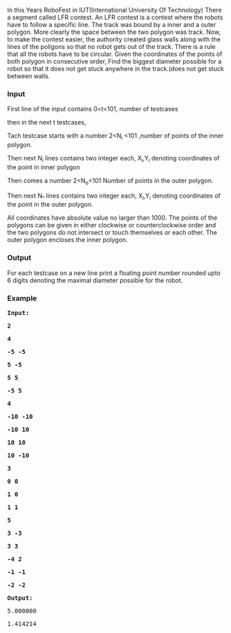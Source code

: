 <p>In this Years RoboFest in IUT(International University Of Technology) There a segment called LFR contest. An LFR contest is a contest where the robots have to follow a specific line. The track was bound by a inner and a outer polygon. More clearly the space between the two polygon was track. Now, to make the contest easier, the authority created glass walls along with the lines of the poligons so that no robot gets out of the track. There is a rule that all the robots have to be circular. Given the coordinates of the points of both polygon in consecutive order, Find the biggest diameter possible for a robot so that it does not get stuck anywhere in the track.(does not get stuck between walls.</p>
<h3>Input</h3>
<p>First line of the input contains 0&lt;t&lt;101, number of testcases</p>
<p>then in the next t testcases,</p>
<p>Tach testcase starts with a number 2&lt;N<sub>i</sub>&nbsp;&lt;101 ,number of points of the inner polygon.</p>
<p>Then next N<sub>i</sub>&nbsp;lines contains two integer each, X<sub>i</sub>,Y<sub>i</sub>&nbsp;denoting coordinates of the point in inner polygon</p>
<p>Then comes a number 2&lt;N<sub>o</sub>&lt;101 Number of points in the outer polygon.</p>
<p>Then next N<span style="font-size: 8.33333px;">o</span>&nbsp;lines contains two integer each, X<sub>i</sub>,Y<sub>i</sub>&nbsp;denoting coordinates of the point in the outer polygon.</p>
<p>All coordinates have absolute value no larger than 1000. The points of the polygons can be given in either clockwise or counterclockwise order and the two polygons do not intersect or touch themselves or each other. The outer polygon encloses the inner polygon.</p>
<h3>Output</h3>
<p>For each testcase on a new line print a floating point number rounded upto 6 digits denoting the maximal diameter possible for the robot.</p>
<h3>Example</h3>
<pre><strong>Input:</strong>
</pre>
<pre><strong>2 </strong></pre>
<pre><strong>4 </strong></pre>
<pre><strong>-5 -5 </strong></pre>
<pre><strong>5 -5 </strong></pre>
<pre><strong>5 5 </strong></pre>
<pre><strong>-5 5 </strong></pre>
<pre><strong>4 </strong></pre>
<pre><strong>-10 -10 </strong></pre>
<pre><strong>-10 10 </strong></pre>
<pre><strong>10 10 </strong></pre>
<pre><strong>10 -10 </strong></pre>
<pre><strong>3 </strong></pre>
<pre><strong>0 0 </strong></pre>
<pre><strong>1 0 </strong></pre>
<pre><strong>1 1 </strong></pre>
<pre><strong>5 </strong></pre>
<pre><strong>3 -3 </strong></pre>
<pre><strong>3 3 </strong></pre>
<pre><strong>-4 2 </strong></pre>
<pre><strong>-1 -1 </strong></pre>
<pre><strong>-2 -2</strong></pre>
<pre><strong>Output:</strong></pre>
<pre>5.000000</pre>
<pre>1.414214</pre>